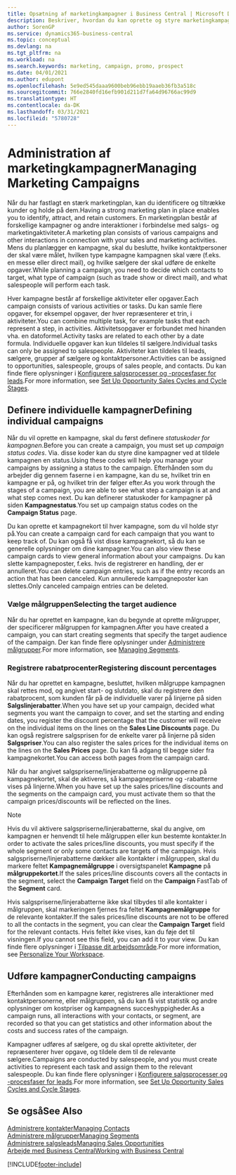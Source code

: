 ```yaml
---
title: Opsætning af marketingkampagner i Business Central | Microsoft Docs
description: Beskriver, hvordan du kan oprette og styre marketingkampagner i Business Central som en hjælp til at identificere og tiltrække potentielle kunder og bibeholde kunder.
author: SorenGP
ms.service: dynamics365-business-central
ms.topic: conceptual
ms.devlang: na
ms.tgt_pltfrm: na
ms.workload: na
ms.search.keywords: marketing, campaign, promo, prospect
ms.date: 04/01/2021
ms.author: edupont
ms.openlocfilehash: 5e9ed545daaa9600beb96ebb19aaeb36fb3a518c
ms.sourcegitcommit: 766e2840fd16efb901d211d7fa64d96766ac99d9
ms.translationtype: HT
ms.contentlocale: da-DK
ms.lasthandoff: 03/31/2021
ms.locfileid: "5780728"
---
```

# <a name="managing-marketing-campaigns"></a><span data-ttu-id="7822b-103">Administration af marketingkampagner</span><span class="sxs-lookup"><span data-stu-id="7822b-103">Managing Marketing Campaigns</span></span>
<span data-ttu-id="7822b-104">Når du har fastlagt en stærk marketingplan, kan du identificere og tiltrække kunder og holde på dem.</span><span class="sxs-lookup"><span data-stu-id="7822b-104">Having a strong marketing plan in place enables you to identify, attract, and retain customers.</span></span> <span data-ttu-id="7822b-105">En marketingplan består af forskellige kampagner og andre interaktioner i forbindelse med salgs- og marketingaktiviteter.</span><span class="sxs-lookup"><span data-stu-id="7822b-105">A marketing plan consists of various campaigns and other interactions in connection with your sales and marketing activities.</span></span> <span data-ttu-id="7822b-106">Mens du planlægger en kampagne, skal du beslutte, hvilke kontaktpersoner der skal være målet, hvilken type kampagne kampagnen skal være (f.eks. en messe eller direct mail), og hvilke sælgere der skal udføre de enkelte opgaver.</span><span class="sxs-lookup"><span data-stu-id="7822b-106">While planning a campaign, you need to decide which contacts to target, what type of campaign (such as trade show or direct mail), and what salespeople will perform each task.</span></span>

<span data-ttu-id="7822b-107">Hver kampagne består af forskellige aktiviteter eller opgaver.</span><span class="sxs-lookup"><span data-stu-id="7822b-107">Each campaign consists of various activities or tasks.</span></span> <span data-ttu-id="7822b-108">Du kan samle flere opgaver, for eksempel opgaver, der hver repræsenterer et trin, i aktiviteter.</span><span class="sxs-lookup"><span data-stu-id="7822b-108">You can combine multiple task, for example tasks that each represent a step, in activities.</span></span> <span data-ttu-id="7822b-109">Aktivitetsopgaver er forbundet med hinanden vha. en datoformel.</span><span class="sxs-lookup"><span data-stu-id="7822b-109">Activity tasks are related to each other by a date formula.</span></span> <span data-ttu-id="7822b-110">Individuelle opgaver kan kun tildeles til sælgere.</span><span class="sxs-lookup"><span data-stu-id="7822b-110">Individual tasks can only be assigned to salespeople.</span></span> <span data-ttu-id="7822b-111">Aktiviteter kan tildeles til leads, sælgere, grupper af sælgere og kontaktpersoner.</span><span class="sxs-lookup"><span data-stu-id="7822b-111">Activities can be assigned to opportunities, salespeople, groups of sales people, and contacts.</span></span> <span data-ttu-id="7822b-112">Du kan finde flere oplysninger i [Konfigurere salgsprocesser og -procesfaser for leads](marketing-how-setup-opportunity-sales-cycles-stages.md).</span><span class="sxs-lookup"><span data-stu-id="7822b-112">For more information, see [Set Up Opportunity Sales Cycles and Cycle Stages](marketing-how-setup-opportunity-sales-cycles-stages.md).</span></span>

## <a name="defining-individual-campaigns"></a><span data-ttu-id="7822b-113">Definere individuelle kampagner</span><span class="sxs-lookup"><span data-stu-id="7822b-113">Defining individual campaigns</span></span>
<span data-ttu-id="7822b-114">Når du vil oprette en kampagne, skal du først definere *statuskoder for kampagnen*.</span><span class="sxs-lookup"><span data-stu-id="7822b-114">Before you can create a campaign, you must set up *campaign status codes*.</span></span> <span data-ttu-id="7822b-115">Via. disse koder kan du styre dine kampagner ved at tildele kampagnen en status.</span><span class="sxs-lookup"><span data-stu-id="7822b-115">Using these codes will help you manage your campaigns by assigning a status to the campaign.</span></span> <span data-ttu-id="7822b-116">Efterhånden som du arbejder dig gennem faserne i en kampagne, kan du se, hvilket trin en kampagne er på, og hvilket trin der følger efter.</span><span class="sxs-lookup"><span data-stu-id="7822b-116">As you work through the stages of a campaign, you are able to see what step a campaign is at and what step comes next.</span></span> <span data-ttu-id="7822b-117">Du kan definerer statuskoder for kampagner på siden **Kampagnestatus**.</span><span class="sxs-lookup"><span data-stu-id="7822b-117">You set up campaign status codes on the **Campaign Status** page.</span></span>

<span data-ttu-id="7822b-118">Du kan oprette et kampagnekort til hver kampagne, som du vil holde styr på.</span><span class="sxs-lookup"><span data-stu-id="7822b-118">You can create a campaign card for each campaign that you want to keep track of.</span></span> <span data-ttu-id="7822b-119">Du kan også få vist disse kampagnekort, så du kan se generelle oplysninger om dine kampagner.</span><span class="sxs-lookup"><span data-stu-id="7822b-119">You can also view these campaign cards to view general information about your campaigns.</span></span>
<span data-ttu-id="7822b-120">Du kan slette kampagneposter, f.eks. hvis de registrerer en handling, der er annulleret.</span><span class="sxs-lookup"><span data-stu-id="7822b-120">You can delete campaign entries, such as if the entry records an action that has been canceled.</span></span> <span data-ttu-id="7822b-121">Kun annullerede kampagneposter kan slettes.</span><span class="sxs-lookup"><span data-stu-id="7822b-121">Only canceled campaign entries can be deleted.</span></span>

### <a name="selecting-the-target-audience"></a><span data-ttu-id="7822b-122">Vælge målgruppen</span><span class="sxs-lookup"><span data-stu-id="7822b-122">Selecting the target audience</span></span>
<span data-ttu-id="7822b-123">Når du har oprettet en kampagne, kan du begynde at oprette målgrupper, der specificerer målgruppen for kampagnen.</span><span class="sxs-lookup"><span data-stu-id="7822b-123">After you have created a campaign, you can start creating segments that specify the target audience of the campaign.</span></span> <span data-ttu-id="7822b-124">Der kan finde flere oplysninger under [Administrere målgrupper](marketing-segments.md).</span><span class="sxs-lookup"><span data-stu-id="7822b-124">For more information, see [Managing Segments](marketing-segments.md).</span></span>

### <a name="registering-discount-percentages"></a><span data-ttu-id="7822b-125">Registrere rabatprocenter</span><span class="sxs-lookup"><span data-stu-id="7822b-125">Registering discount percentages</span></span>
<span data-ttu-id="7822b-126">Når du har oprettet en kampagne, besluttet, hvilken målgruppe kampagnen skal rettes mod, og angivet start- og slutdato, skal du registrere den rabatprocent, som kunden får på de individuelle varer på linjerne på siden **Salgslinjerabatter**.</span><span class="sxs-lookup"><span data-stu-id="7822b-126">When you have set up your campaign, decided what segments you want the campaign to cover, and set the starting and ending dates, you register the discount percentage that the customer will receive on the individual items on the lines on the **Sales Line Discounts** page.</span></span> <span data-ttu-id="7822b-127">Du kan også registrere salgsprisen for de enkelte varer på linjerne på siden **Salgspriser**.</span><span class="sxs-lookup"><span data-stu-id="7822b-127">You can also register the sales prices for the individual items on the lines on the **Sales Prices** page.</span></span> <span data-ttu-id="7822b-128">Du kan få adgang til begge sider fra kampagnekortet.</span><span class="sxs-lookup"><span data-stu-id="7822b-128">You can access both pages from the campaign card.</span></span>

 <span data-ttu-id="7822b-129">Når du har angivet salgspriserne/linjerabatterne og målgrupperne på kampagnekortet, skal de aktiveres, så kampagnepriserne og -rabatterne vises på linjerne.</span><span class="sxs-lookup"><span data-stu-id="7822b-129">When you have set up the sales prices/line discounts and the segments on the campaign card, you must activate them so that the campaign prices/discounts will be reflected on the lines.</span></span>

> [!NOTE]  
>   <span data-ttu-id="7822b-130">Hvis du vil aktivere salgspriserne/linjerabatterne, skal du angive, om kampagnen er henvendt til hele målgruppen eller kun bestemte kontakter.</span><span class="sxs-lookup"><span data-stu-id="7822b-130">In order to activate the sales prices/line discounts, you must specify if the whole segment or only some contacts are targets of the campaign.</span></span> <span data-ttu-id="7822b-131">Hvis salgspriserne/linjerabatterne dækker alle kontakter i målgruppen, skal du markere feltet **Kampagnemålgruppe** i oversigtspanelet **Kampagne** på **målgruppekortet**.</span><span class="sxs-lookup"><span data-stu-id="7822b-131">If the sales prices/line discounts covers all the contacts in the segment, select the **Campaign Target** field on the **Campaign** FastTab of the **Segment** card.</span></span>

<span data-ttu-id="7822b-132">Hvis salgspriserne/linjerabatterne ikke skal tilbydes til alle kontakter i målgruppen, skal markeringen fjernes fra feltet **Kampagnemålgruppe** for de relevante kontakter.</span><span class="sxs-lookup"><span data-stu-id="7822b-132">If the sales prices/line discounts are not to be offered to all the contacts in the segment, you can clear the **Campaign Target** field for the relevant contacts.</span></span> <span data-ttu-id="7822b-133">Hvis feltet ikke vises, kan du føje det til visningen.</span><span class="sxs-lookup"><span data-stu-id="7822b-133">If you cannot see this field, you can add it to your view.</span></span> <span data-ttu-id="7822b-134">Du kan finde flere oplysninger i [Tilpasse dit arbejdsområde](ui-personalization-user.md).</span><span class="sxs-lookup"><span data-stu-id="7822b-134">For more information, see [Personalize Your Workspace](ui-personalization-user.md).</span></span>

## <a name="conducting-campaigns"></a><span data-ttu-id="7822b-135">Udføre kampagner</span><span class="sxs-lookup"><span data-stu-id="7822b-135">Conducting campaigns</span></span>
<span data-ttu-id="7822b-136">Efterhånden som en kampagne kører, registreres alle interaktioner med kontaktpersonerne, eller målgruppen, så du kan få vist statistik og andre oplysninger om kostpriser og kampagnens succeshyppigheder.</span><span class="sxs-lookup"><span data-stu-id="7822b-136">As a campaign runs, all interactions with your contacts, or segment, are recorded so that you can get statistics and other information about the costs and success rates of the campaign.</span></span>

<span data-ttu-id="7822b-137">Kampagner udføres af sælgere, og du skal oprette aktiviteter, der repræsenterer hver opgave, og tildele dem til de relevante sælgere.</span><span class="sxs-lookup"><span data-stu-id="7822b-137">Campaigns are conducted by salespeople, and you must create activities to represent each task and assign them to the relevant salespeople.</span></span> <span data-ttu-id="7822b-138">Du kan finde flere oplysninger i [Konfigurere salgsprocesser og -procesfaser for leads](marketing-how-setup-opportunity-sales-cycles-stages.md).</span><span class="sxs-lookup"><span data-stu-id="7822b-138">For more information, see [Set Up Opportunity Sales Cycles and Cycle Stages](marketing-how-setup-opportunity-sales-cycles-stages.md).</span></span>

## <a name="see-also"></a><span data-ttu-id="7822b-139">Se også</span><span class="sxs-lookup"><span data-stu-id="7822b-139">See Also</span></span>
[<span data-ttu-id="7822b-140">Administrere kontakter</span><span class="sxs-lookup"><span data-stu-id="7822b-140">Managing Contacts</span></span>](marketing-contacts.md)  
[<span data-ttu-id="7822b-141">Administrere målgrupper</span><span class="sxs-lookup"><span data-stu-id="7822b-141">Managing Segments</span></span>](marketing-segments.md)  
[<span data-ttu-id="7822b-142">Administrere salgsleads</span><span class="sxs-lookup"><span data-stu-id="7822b-142">Managing Sales Opportunities</span></span>](marketing-manage-sales-opportunities.md)  
[<span data-ttu-id="7822b-143">Arbejde med Business Central</span><span class="sxs-lookup"><span data-stu-id="7822b-143">Working with Business Central</span></span>](ui-work-product.md)  


[!INCLUDE[footer-include](includes/footer-banner.md)]